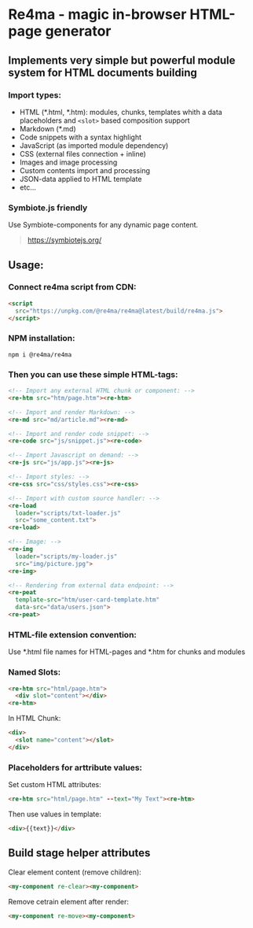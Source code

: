 # Re4ma - magic in-browser HTML-page generator

## Implements very simple but powerful module system for HTML documents building

### Import types:

* HTML (*.html, *.htm): modules, chunks, templates whith a data placeholders and `<slot>` based composition support
* Markdown (*.md)
* Code snippets with a syntax highlight
* JavaScript (as imported module dependency)
* CSS (external files connection + inline)
* Images and image processing
* Custom contents import and processing
* JSON-data applied to HTML template
* etc...

### Symbiote.js friendly
Use Symbiote-components for any dynamic page content.
> https://symbiotejs.org/

## Usage:

### Connect re4ma script from CDN:
```html
<script
  src="https://unpkg.com/@re4ma/re4ma@latest/build/re4ma.js">
</script>
```

### NPM installation:

`npm i @re4ma/re4ma`

### Then you can use these simple HTML-tags:

```html
<!-- Import any external HTML chunk or component: -->
<re-htm src="htm/page.htm"><re-htm>

<!-- Import and render Markdown: -->
<re-md src="md/article.md"><re-md>

<!-- Import and render code snippet: -->
<re-code src="js/snippet.js"><re-code>

<!-- Import Javascript on demand: -->
<re-js src="js/app.js"><re-js>

<!-- Import styles: -->
<re-css src="css/styles.css"><re-css>

<!-- Import with custom source handler: -->
<re-load
  loader="scripts/txt-loader.js"
  src="some_content.txt">
<re-load>

<!-- Image: -->
<re-img 
  loader="scripts/my-loader.js"
  src="img/picture.jpg">
<re-img>

<!-- Rendering from external data endpoint: -->
<re-peat 
  template-src="htm/user-card-template.htm"
  data-src="data/users.json">
<re-peat>
```

### HTML-file extension convention: 

Use *.html file names for HTML-pages and *.htm for chunks and modules

### Named Slots:

```html
<re-htm src="html/page.htm">
  <div slot="content"></div>
<re-htm>
```
In HTML Chunk:
```html
<div>
  <slot name="content"></slot>
</div>
```
### Placeholders for arttribute values:

Set custom HTML attributes:
```html
<re-htm src="html/page.htm" --text="My Text"><re-htm>
```
Then use values in template:
```html
<div>{{text}}</div>
```
## Build stage helper attributes
Clear element content (remove children):
```html
<my-component re-clear><my-component>
```

Remove cetrain element after render:
```html
<my-component re-move><my-component>
```

